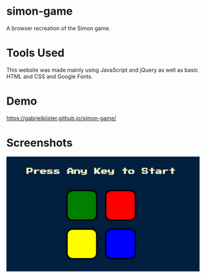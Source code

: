 # simon-game
A browser recreation of the Simon game.

# Tools Used
This website was made mainly using JavaScript and jQuery as well as basic HTML and CSS and Google Fonts.

# Demo
https://gabrielkiister.github.io/simon-game/

# Screenshots
![Alt text](/screenshots/simon.png?raw=true)
